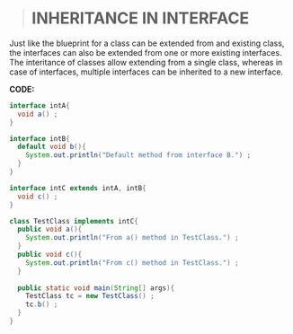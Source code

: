 > # INHERITANCE IN INTERFACE
Just like the blueprint for a class can be extended from and existing class, the interfaces can also be extended from one or more existing interfaces. The interitance of classes allow extending from a single class, whereas in case of interfaces, multiple interfaces can be inherited to a new interface.

__CODE:__
```JAVA
interface intA{
  void a() ;
}

interface intB{
  default void b(){
    System.out.println("Default method from interface B.") ;
  }
}

interface intC extends intA, intB{
  void c() ;
}

class TestClass implements intC{
  public void a(){
    System.out.println("From a() method in TestClass.") ;
  }
  public void c(){
    System.out.println("From c() method in TestClass.") ;
  }
  
  public static void main(String[] args){
    TestClass tc = new TestClass() ;
    tc.b() ;
  }
}
```